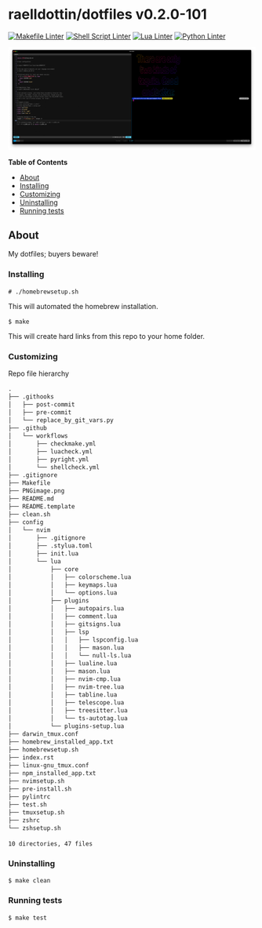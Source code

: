 <!---
This file is auto-generate by a github hook please modify README.template if you don't want to loose your work
-->
# raelldottin/dotfiles v0.2.0-101
[![Makefile Linter](https://github.com/raelldottin/dotfiles/actions/workflows/checkmake.yml/badge.svg)](https://github.com/raelldottin/dotfiles/actions/workflows/checkmake.yml)
[![Shell Script Linter](https://github.com/raelldottin/dotfiles/actions/workflows/shellcheck.yml/badge.svg)](https://github.com/raelldottin/dotfiles/actions/workflows/shellcheck.yml)
[![Lua Linter](https://github.com/raelldottin/dotfiles/actions/workflows/luacheck.yml/badge.svg)](https://github.com/raelldottin/dotfiles/actions/workflows/luacheck.yml)
[![Python Linter](https://github.com/raelldottin/dotfiles/actions/workflows/pyright.yml/badge.svg)](https://github.com/raelldottin/dotfiles/actions/workflows/pyright.yml)

[![ v0.2.0-101 ](https://github.com/raelldottin/dotfiles/blob/main/PNGimage.png)](https://github.com/raelldottin/dotfiles/blob/main/PNGimage.png)

**Table of Contents**

<!-- toc -->

- [About](#about)
- [Installing](#installing)
- [Customizing](#customizing)
- [Uninstalling](#uninstalling)
- [Running tests](#running-tests)

<!-- tocstop -->

## About

My dotfiles; buyers beware!

### Installing
```
# ./homebrewsetup.sh
```

This will automated the homebrew installation.

```
$ make
```

This will create hard links from this repo to your home folder.

### Customizing

Repo file hierarchy

```
.
├── .githooks
│   ├── post-commit
│   ├── pre-commit
│   └── replace_by_git_vars.py
├── .github
│   └── workflows
│       ├── checkmake.yml
│       ├── luacheck.yml
│       ├── pyright.yml
│       └── shellcheck.yml
├── .gitignore
├── Makefile
├── PNGimage.png
├── README.md
├── README.template
├── clean.sh
├── config
│   └── nvim
│       ├── .gitignore
│       ├── .stylua.toml
│       ├── init.lua
│       └── lua
│           ├── core
│           │   ├── colorscheme.lua
│           │   ├── keymaps.lua
│           │   └── options.lua
│           ├── plugins
│           │   ├── autopairs.lua
│           │   ├── comment.lua
│           │   ├── gitsigns.lua
│           │   ├── lsp
│           │   │   ├── lspconfig.lua
│           │   │   ├── mason.lua
│           │   │   └── null-ls.lua
│           │   ├── lualine.lua
│           │   ├── mason.lua
│           │   ├── nvim-cmp.lua
│           │   ├── nvim-tree.lua
│           │   ├── tabline.lua
│           │   ├── telescope.lua
│           │   ├── treesitter.lua
│           │   └── ts-autotag.lua
│           └── plugins-setup.lua
├── darwin_tmux.conf
├── homebrew_installed_app.txt
├── homebrewsetup.sh
├── index.rst
├── linux-gnu_tmux.conf
├── npm_installed_app.txt
├── nvimsetup.sh
├── pre-install.sh
├── pylintrc
├── test.sh
├── tmuxsetup.sh
├── zshrc
└── zshsetup.sh

10 directories, 47 files
```

### Uninstalling

```
$ make clean
```

### Running tests

```
$ make test
```
